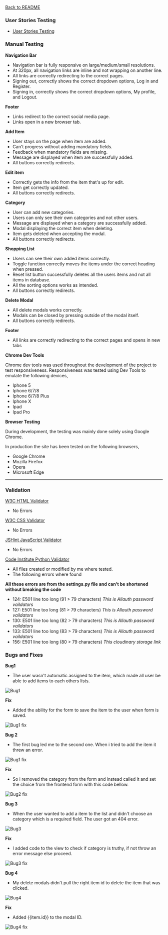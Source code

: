[Back to README](/README.md)

### **User Stories Testing**

- [User Stories Testing](https://github.com/Stealthy20/grocery-shopping-list/blob/main/docs/userstoriestest.pdf)

### **Manual Testing**

**Navigation Bar** 
- Navigation bar is fully responsive on large/medium/small resolutions.
- At 320px, all navigation links are inline and not wrapping on another line.
- All links are correctly redirecting to the correct pages. 
- Signing out, correctly shows the correct dropdown options, Log in and Register.
- Signing in, correctly shows the correct dropdown options, My profile, and Logout.

**Footer**
- Links redirect to the correct social media page.
- Links open in a new browser tab. 

**Add Item**
- User stays on the page when item are added.
- Can't progress without adding mandatory fields.
- Feedback when mandatory fields are missing. 
- Message are displayed when item are successfully added.
- All buttons correctly redirects.

**Edit item**
- Correctly gets the info from the item that's up for edit.
- Item get correctly updated. 
- All buttons correctly redirects.

**Category**
- User can add new categories.
- Users can only see their own categories and not other users.
- Message are displayed when a category are successfully added.
- Modal displaying the correct item when deleting.
- Item gets deleted when accepting the modal.
- All buttons correctly redirects.

**Shopping List**
- Users can see their own added items correctly.
- Toggle function correctly moves the items under the correct heading when pressed.
- Reset list button successfully deletes all the users items and not all items in database.
- All the sorting options works as intended.
- All buttons correctly redirects.

**Delete Modal**
- All delete modals works correctly.
- Modals can be closed by pressing outside of the modal itself.
- All buttons correctly redirects.

**Footer**
- All links are correctly redirecting to the correct pages and opens in new tabs

**Chrome Dev Tools**

Chrome dev tools was used throughout the development of the project to test responsiveness.
Responsiveness was tested using Dev Tools to emulate the following devices,
- Iphone 5
- Iphone 6/7/8
- Iphone 6/7/8 Plus
- Iphone X
- Ipad
- Ipad Pro

**Browser Testing**

During development, the testing was mainly done solely using Google Chrome.

In production the site has been tested on the following browsers,
- Google Chrome
- Mozilla Firefox
- Opera
- Microsoft Edge

---

### **Validation**


[W3C HTML Validator](https://validator.w3.org/)
- No Errors


[W3C CSS Validator](https://jigsaw.w3.org/css-validator/)
- No Errors


[JSHint JavaScript Validator](https://jshint.com/)
- No Errors


[Code Institute Python Validator](https://pep8ci.herokuapp.com/)

- All files created or modified by me where tested. 
- The following errors where found  

**All these errors are from the settings.py file and can't be shortened without breaking the code**
- 124: E501 line too long (91 > 79 characters) *This is Allauth password vaildators*
- 127: E501 line too long (81 > 79 characters) *This is Allauth password vaildators*
- 130: E501 line too long (82 > 79 characters) *This is Allauth password vaildators*
- 133: E501 line too long (83 > 79 characters) *This is Allauth password vaildators*
- 156: E501 line too long (80 > 79 characters) *This cloudinary storage link*


### **Bugs and Fixes**

**Bug1**
- The user wasn't automatic assigned to the item, which made all user be able to add items to each others lists.

![Bug1](bug1.PNG "Image of the first bug")

**Fix**
- Added the ability for the form to save the item to the user when form is saved. 

![Bug1 fix](bug1fix.PNG "Image of the first bug fix")

**Bug 2**
- The first bug led me to the second one. When i tried to add the item it threw an error. 

![Bug1 fix](bug2.png "Image of the second bug")

**Fix**
- So i removed the category from the form and instead called it and set the choice from the frontend form with this code bellow. 

![Bug2 fix](bug2fix.png "Image of the second bug fix")

**Bug 3**
- When the user wanted to add a item to the list and didn't choose an category which is a required field. The user got an 404 error. 

![Bug3](bug3.png "Image of the third bug")

**Fix**
- I added code to the view to check if category is truthy, if not throw an error message else proceed. 

![Bug3 fix](bug3fix.png "Image of the third bug fix")

**Bug 4**
- My delete modals didn't pull the right item id to delete the item that was clicked. 

![Bug4](bug4.png "Image of the fourth bug")

**Fix**
- Added {{item.id}} to the modal ID.

![Bug4 fix](bug4fix.png "Image of the fourth bug fix")




